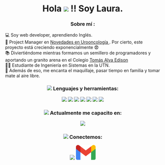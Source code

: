 <!-- Intro -->

<h1 align="center">Hola <img src="https://raw.githubusercontent.com/MartinHeinz/MartinHeinz/master/wave.gif" width="30px"> !! Soy Laura.</h1>
<h3 align="center">Sobre mí :</h3> 
<p> 💻 Soy web developer, aprendiendo <!-- React, Python e  --> Inglés.
<br> 📅 Project Manager en <a href="https://urooncoargentina.com/" target="blank"> Novedades en Urooncología </a>. Por cierto, este proyecto está creciendo exponencialmente 😨
<br> 📚 Diviertiéndome mientras formamos un semillero de programadores y aportando un granito arena en el Colegio <a href="https://www.colegioedison.edu.ar/" target="blank"> Tomás Alva Edison </a>
<br> 👩‍🎓 Estudiante de Ingeniería en Sistemas en la UTN.
<br> 📌 Además de eso, me encanta el maquillaje, pasar tiempo en familia y tomar mate al aire libre.
</p>

<!-- Tech Stack --> 

<h3 align="Center"><img  src="https://media2.giphy.com/media/QssGEmpkyEOhBCb7e1/giphy.gif?cid=ecf05e47a0n3gi1bfqntqmob8g9aid1oyj2wr3ds3mg700bl&rid=giphy.gif" width ="25"> Lenguajes y herramientas:</h3>  
<p align="center">
<img src="https://cdn.jsdelivr.net/gh/devicons/devicon/icons/html5/html5-original-wordmark.svg" style="height: 4rem"/>
<img src="https://cdn.jsdelivr.net/gh/devicons/devicon/icons/css3/css3-original-wordmark.svg" style="height: 4rem"/>
<img src="https://cdn.jsdelivr.net/gh/devicons/devicon/icons/javascript/javascript-plain.svg" style="height: 4rem"/>
<img src="https://cdn.jsdelivr.net/gh/devicons/devicon/icons/bootstrap/bootstrap-plain-wordmark.svg"  style="height: 4rem"/>
<img src="https://cdn.jsdelivr.net/gh/devicons/devicon/icons/git/git-plain.svg" style="height: 4rem"/>
<img src="https://cdn.jsdelivr.net/gh/devicons/devicon/icons/github/github-original-wordmark.svg" style="height: 4rem; background-color:white"/>
<img src="https://cdn.jsdelivr.net/gh/devicons/devicon/icons/python/python-original.svg"  style="height: 4rem"/>
</p>

<h3 align="Center"><img  src="https://media2.giphy.com/media/QssGEmpkyEOhBCb7e1/giphy.gif?cid=ecf05e47a0n3gi1bfqntqmob8g9aid1oyj2wr3ds3mg700bl&rid=giphy.gif" width ="25"> Actualmente me capacito en:</h3>  
<p align="center">
<img src="https://cdn.jsdelivr.net/gh/devicons/devicon/icons/react/react-original.svg" style="height: 4rem"/>
</p>

<!--  <img src="https://github.com/devicons/devicon/blob/master/icons/figma/figma-original.svg" style="height: 4rem" />-->


<!-- Socials --> 

<h3 align="center"><img src="https://media.giphy.com/media/LnQjpWaON8nhr21vNW/giphy.gif" width='30'> Conectemos:</h3>  
<div align="center">
<a href="https://www.linkedin.com/in/maria-laura-jofre/" target="blank"><img src="https://cdn.jsdelivr.net/gh/devicons/devicon/icons/linkedin/linkedin-original.svg" style="height: 3rem"/></a>
<!-- 
<a href="https://codepen.io/mahiiverse" target="blank">
<img src="https://cdn.jsdelivr.net/gh/devicons/devicon/icons/codepen/codepen-plain.svg" style="height: 3rem; background-color:white"/>
</a>  --> 

<a href="mailto:jofre.lau@gmail.com" target="blank">
<img src="https://github.com/mahiiverse1/mahiiverse1/blob/main/Gmail_Logo_256px.png" style="height: 3rem"/>
</a>

</div>

<!-- Catto gifs -->

<h2 align="Gracias por ver mi perfil 🧡 </h2>

